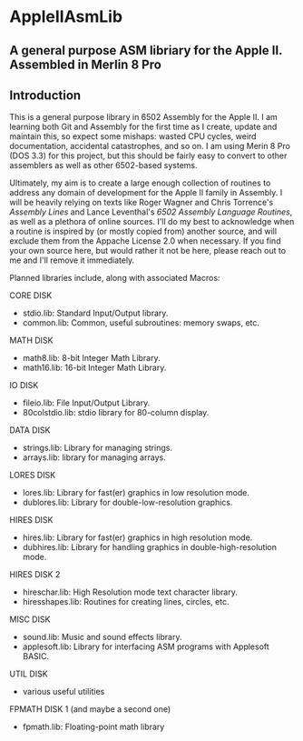 # AppleIIAsmLib
A general purpose ASM libriary for the Apple II. Assembled in Merlin 8 Pro
---
## Introduction
This is a general purpose library in 6502 Assembly for the Apple II. I am learning both Git and Assembly for the first time as I create, update and maintain this, so expect some mishaps: wasted CPU cycles, weird documentation, accidental catastrophes, and so on. I am using Merin 8 Pro (DOS 3.3) for this project, but this should be fairly easy to convert to other assemblers as well as other 6502-based systems.

Ultimately, my aim is to create a large enough collection of routines to address any domain of development for the Apple II family in Assembly. I will be heavily relying on texts like Roger Wagner and Chris Torrence's _Assembly Lines_ and Lance Leventhal's _6502 Assembly Language Routines_, as well as a plethora of online sources. I'll do my best to acknowledge when a routine is inspired by (or mostly copied from) another source, and will exclude them from the Appache License 2.0 when necessary. If you find your own source here, but would rather it not be here, please reach out to me and I'll remove it immediately.

Planned libraries include, along with associated Macros:

CORE DISK
* stdio.lib: Standard Input/Output library.
* common.lib: Common, useful subroutines: memory swaps, etc.

MATH DISK
* math8.lib: 8-bit Integer Math Library.
* math16.lib: 16-bit Integer Math Library.

IO DISK
* fileio.lib: File Input/Output Library.
* 80colstdio.lib: stdio library for 80-column display.

DATA DISK
* strings.lib: Library for managing strings.
* arrays.lib: library for managing arrays. 

LORES DISK
* lores.lib: Library for fast(er) graphics in low resolution mode.
* dublores.lib: Library for double-low-resolution graphics.

HIRES DISK
* hires.lib: Library for fast(er) graphics in high resolution mode.
* dubhires.lib: Library for handling graphics in double-high-resolution mode.

HIRES DISK 2
* hireschar.lib: High Resolution mode text character library.
* hiresshapes.lib: Routines for creating lines, circles, etc.

MISC DISK
* sound.lib: Music and sound effects library.
* applesoft.lib: Library for interfacing ASM programs with Applesoft BASIC.

UTIL DISK
* various useful utilities

FPMATH DISK 1 (and maybe a second one)
* fpmath.lib: Floating-point math library

